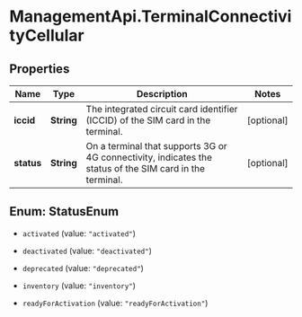 # ManagementApi.TerminalConnectivityCellular

## Properties

Name | Type | Description | Notes
------------ | ------------- | ------------- | -------------
**iccid** | **String** | The integrated circuit card identifier (ICCID) of the SIM card in the terminal. | [optional] 
**status** | **String** | On a terminal that supports 3G or 4G connectivity, indicates the status of the SIM card in the terminal. | [optional] 



## Enum: StatusEnum


* `activated` (value: `"activated"`)

* `deactivated` (value: `"deactivated"`)

* `deprecated` (value: `"deprecated"`)

* `inventory` (value: `"inventory"`)

* `readyForActivation` (value: `"readyForActivation"`)




